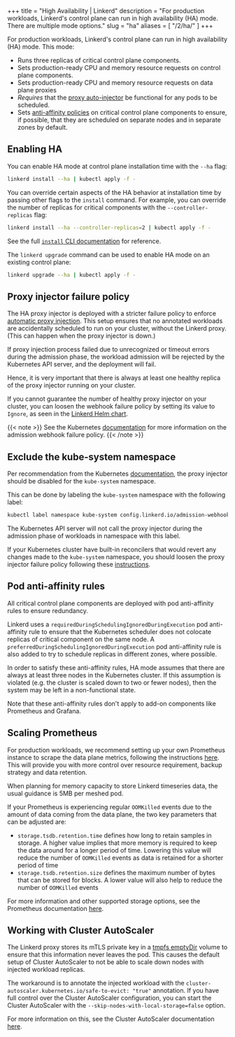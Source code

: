 +++
title = "High Availability | Linkerd"
description = "For production workloads, Linkerd's control plane can run in high availability (HA) mode. There are multiple mode options."
slug = "ha"
aliases = [
  "/2/ha/"
]
+++

For production workloads, Linkerd's control plane can run in high availability
(HA) mode. This mode:

* Runs three replicas of critical control plane components.
* Sets production-ready CPU and memory resource requests on control plane
  components.
* Sets production-ready CPU and memory resource requests on data plane proxies
* *Requires* that the [proxy auto-injector](/2/features/proxy-injection/) be
  functional for any pods to be scheduled.
* Sets [anti-affinity
  policies](https://kubernetes.io/docs/concepts/configuration/assign-pod-node/#affinity-and-anti-affinity)
  on critical control plane components to ensure, if possible, that they are
  scheduled on separate nodes and in separate zones by default.

## Enabling HA

You can enable HA mode at control plane installation time with the `--ha` flag:

```bash
linkerd install --ha | kubectl apply -f -
```

You can override certain aspects of the HA behavior at installation time by
passing other flags to the `install` command. For example, you can override the
number of replicas for critical components with the `--controller-replicas`
flag:

```bash
linkerd install --ha --controller-replicas=2 | kubectl apply -f -
```

See the full [`install` CLI documentation](/2/reference/cli/install/) for
reference.

The `linkerd upgrade` command can be used to enable HA mode on an existing
control plane:

```bash
linkerd upgrade --ha | kubectl apply -f -
```

## Proxy injector failure policy

The HA proxy injector is deployed with a stricter failure policy to enforce
[automatic proxy injection](/2/features/proxy-injection/). This setup ensures
that no annotated workloads are accidentally scheduled to run on your cluster,
without the Linkerd proxy. (This can happen when the proxy injector is down.)

If proxy injection process failed due to unrecognized or timeout errors during
the admission phase, the workload admission will be rejected by the Kubernetes
API server, and the deployment will fail.

Hence, it is very important that there is always at least one healthy replica
of the proxy injector running on your cluster.

If you cannot guarantee the number of healthy proxy injector on your cluster,
you can loosen the webhook failure policy by setting its value to `Ignore`, as
seen in the
[Linkerd Helm chart](https://github.com/linkerd/linkerd2/blob/803511d77b33bd9250b4a7fecd36752fcbd715ac/charts/linkerd2/templates/proxy-injector-rbac.yaml#L98).

{{< note >}}
See the Kubernetes
[documentation](https://kubernetes.io/docs/reference/access-authn-authz/extensible-admission-controllers/#failure-policy)
for more information on the admission webhook failure policy.
{{< /note >}}

## Exclude the kube-system namespace

Per recommendation from the Kubernetes
[documentation](https://kubernetes.io/docs/reference/access-authn-authz/extensible-admission-controllers/#avoiding-operating-on-the-kube-system-namespace),
the proxy injector should be disabled for the `kube-system` namespace.

This can be done by labeling the `kube-system` namespace with the following
label:

```bash
kubectl label namespace kube-system config.linkerd.io/admission-webhooks=disabled
```

The Kubernetes API server will not call the proxy injector during the admission
phase of workloads in namespace with this label.

If your Kubernetes cluster have built-in reconcilers that would revert any changes
made to the `kube-system` namespace, you should loosen the proxy injector
failure policy following these [instructions](#proxy-injector-failure-policy).

## Pod anti-affinity rules

All critical control plane components are deployed with pod anti-affinity rules
to ensure redundancy.

Linkerd uses a `requiredDuringSchedulingIgnoredDuringExecution` pod
anti-affinity rule to ensure that the Kubernetes scheduler does not colocate
replicas of critical component on the same node. A
`preferredDuringSchedulingIgnoredDuringExecution` pod anti-affinity rule is also
added to try to schedule replicas in different zones, where possible.

In order to satisfy these anti-affinity rules, HA mode assumes that there
are always at least three nodes in the Kubernetes cluster. If this assumption is
violated (e.g. the cluster is scaled down to two or fewer nodes), then the
system may be left in a non-functional state.

Note that these anti-affinity rules don't apply to add-on components like
Prometheus and Grafana.

## Scaling Prometheus

For production workloads, we recommend setting up your own Prometheus instance
to scrape the data plane metrics, following the instructions
[here](https://linkerd.io/2/tasks/external-prometheus/). This will provide you
with more control over resource requirement, backup strategy and data retention.

When planning for memory capacity to store Linkerd timeseries data, the usual
guidance is 5MB per meshed pod.

If your Prometheus is experiencing regular `OOMKilled` events due to the amount
of data coming from the data plane, the two key parameters that can be adjusted
are:

* `storage.tsdb.retention.time` defines how long to retain samples in storage.
  A higher value implies that more memory is required to keep the data around
  for a longer period of time. Lowering this value will reduce the number of
  `OOMKilled` events as data is retained for a shorter period of time
* `storage.tsdb.retention.size` defines the maximum number of bytes that can be
  stored for blocks. A lower value will also help to reduce the number of
  `OOMKilled` events

For more information and other supported storage options, see the Prometheus
documentation
[here](https://prometheus.io/docs/prometheus/latest/storage/#operational-aspects).

## Working with Cluster AutoScaler

The Linkerd proxy stores its mTLS private key in a
[tmpfs emptyDir](https://kubernetes.io/docs/concepts/storage/volumes/#emptydir)
volume to ensure that this information never leaves the pod. This causes the
default setup of Cluster AutoScaler to not be able to scale down nodes with
injected workload replicas.

The workaround is to annotate the injected workload with the
`cluster-autoscaler.kubernetes.io/safe-to-evict: "true"` annotation. If you
have full control over the Cluster AutoScaler configuration, you can start the
Cluster AutoScaler with the `--skip-nodes-with-local-storage=false` option.

For more information on this, see the Cluster AutoScaler documentation
[here](https://github.com/kubernetes/autoscaler/blob/master/cluster-autoscaler/FAQ.md#what-types-of-pods-can-prevent-ca-from-removing-a-node).
